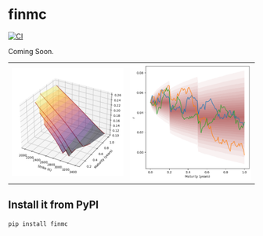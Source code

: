 # finmc

[![CI](https://github.com/somdipdatta/finmc/actions/workflows/main.yml/badge.svg)](https://github.com/somdipdatta/finmc/actions/workflows/main.yml)

Coming Soon.

<table>
<tr>
<td> <img src="images/impliedvol.png" alt="implied vol"/> </td>
<td> <img src="images/rate_mc.png" alt="rate mc"/> </td>
</tr>
</table>

## Install it from PyPI

```bash
pip install finmc
```

